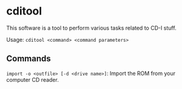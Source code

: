 # cditool

This software is a tool to perform various tasks related to CD-I stuff.

Usage: ``cditool <command> <command parameters>``

## Commands

``import -o <outfile> [-d <drive name>]``: Import  the ROM from your computer CD reader.